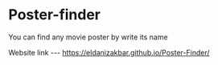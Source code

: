 # Poster-finder


You can find any movie poster by write its name

Website link --- https://eldanizakbar.github.io/Poster-Finder/
